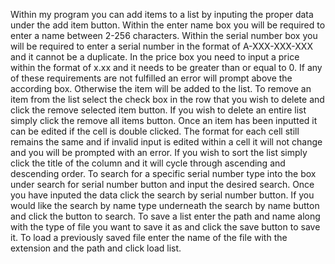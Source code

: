 Within my program you can add items to a list by inputing the proper data under the add item button. Within the enter name box you will be required to enter a name between 2-256 characters. Within the serial number box you will be required to enter a serial number in the format of A-XXX-XXX-XXX and it cannot be a duplicate. In the price box you need to input a price within the format of x.xx and it needs to be greater than or equal to 0. If any of these requirements are not fulfilled an error will prompt above the according box. Otherwise the item will be added to the list. To remove an item from the list select the check box in the row that you wish to delete and click the remove selected item button. If you wish to delete an entire list simply click the remove all items button. Once an item has been inputted it can be edited if the cell is double clicked. The format for each cell still remains the same and if invalid input is edited within a cell it will not change and you will be prompted with an error. If you wish to sort the list simply click the title of the column and it will cycle through ascending and descending order. To search for a specific serial number type into the box under search for serial number button and input the desired search. Once you have inputed the data click the search by serial number button. If you would like the search by name type underneath the search by name button and click the button to search. To save a list enter the path and name along with the type of file you want to save it as and click the save button to save it. To load a previously saved file enter the name of the file with the extension and the path and click load list.